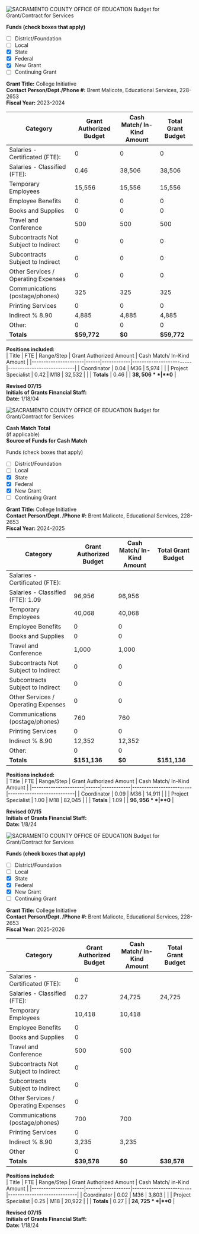 <!-- Page 1 -->
![SACRAMENTO COUNTY OFFICE OF EDUCATION Budget for Grant/Contract for Services](https://via.placeholder.com/768x992.png?text=SACRAMENTO+COUNTY+OFFICE+OF+EDUCATION+Budget+for+Grant/Contract+for+Services)

**Funds (check boxes that apply)**  
- [ ] District/Foundation  
- [ ] Local  
- [x] State  
- [x] Federal  
- [x] New Grant  
- [ ] Continuing Grant  

**Grant Title:** College Initiative  
**Contact Person/Dept./Phone #:** Brent Malicote, Educational Services, 228-2653  
**Fiscal Year:** 2023-2024  

| Category                                   | Grant Authorized Budget | Cash Match/ In-Kind Amount | Total Grant Budget |
|--------------------------------------------|-------------------------|----------------------------|--------------------|
| Salaries - Certificated (FTE):            | 0                       | 0                          | 0                  |
| Salaries - Classified (FTE):               | 0.46                    | 38,506                     | 38,506             |
| Temporary Employees                         | 15,556                  | 15,556                     | 15,556             |
| Employee Benefits                           | 0                       | 0                          | 0                  |
| Books and Supplies                          | 0                       | 0                          | 0                  |
| Travel and Conference                       | 500                     | 500                        | 500                |
| Subcontracts Not Subject to Indirect       | 0                       | 0                          | 0                  |
| Subcontracts Subject to Indirect           | 0                       | 0                          | 0                  |
| Other Services / Operating Expenses         | 0                       | 0                          | 0                  |
| Communications (postage/phones)           | 325                     | 325                        | 325                |
| Printing Services                           | 0                       | 0                          | 0                  |
| Indirect % 8.90                            | 4,885                   | 4,885                      | 4,885              |
| Other:                                     | 0                       | 0                          | 0                  |
| **Totals**                                 | **$59,772**            | **$0**                    | **$59,772**        |

**Positions included:**  
| Title                | FTE  | Range/Step | Grant Authorized Amount | Cash Match/ In-Kind Amount |
|----------------------|------|------------|-------------------------|----------------------------|
| Coordinator          | 0.04 | M36        | 5,974                   |                            |
| Project Specialist    | 0.42 | M18        | 32,532                  |                            |
| **Totals**           | 0.46 |            | **$38,506**            | **$0**                    |

**Revised 07/15**  
**Initials of Grants Financial Staff:**  
**Date:** 1/18/04  
<!-- Page 2 -->
![SACRAMENTO COUNTY OFFICE OF EDUCATION Budget for Grant/Contract for Services](https://via.placeholder.com/768x992.png?text=SACRAMENTO+COUNTY+OFFICE+OF+EDUCATION+Budget+for+Grant/Contract+for+Services)

**Cash Match Total**  
(if applicable)  
**Source of Funds for Cash Match**  

Funds (check boxes that apply)  
- [ ] District/Foundation  
- [ ] Local  
- [x] State  
- [x] Federal  
- [x] New Grant  
- [ ] Continuing Grant  

**Grant Title:** College Initiative  
**Contact Person/Dept. /Phone #:** Brent Malicote, Educational Services, 228-2653  
**Fiscal Year:** 2024-2025  

| Category                                      | Grant Authorized Budget | Cash Match/ In-Kind Amount | Total Grant Budget |
|-----------------------------------------------|-------------------------|----------------------------|--------------------|
| Salaries - Certificated (FTE):               |                         |                            |                    |
| Salaries - Classified (FTE): 1.09             | 96,956                  | 96,956                     |                    |
| Temporary Employees                            | 40,068                  | 40,068                     |                    |
| Employee Benefits                              | 0                       | 0                          |                    |
| Books and Supplies                             | 0                       | 0                          |                    |
| Travel and Conference                          | 1,000                   | 1,000                      |                    |
| Subcontracts Not Subject to Indirect          | 0                       | 0                          |                    |
| Subcontracts Subject to Indirect              | 0                       | 0                          |                    |
| Other Services / Operating Expenses            | 0                       | 0                          |                    |
| Communications (postage/phones)               | 760                     | 760                        |                    |
| Printing Services                              | 0                       | 0                          |                    |
| Indirect % 8.90                               | 12,352                  | 12,352                     |                    |
| Other:                                        | 0                       | 0                          |                    |
| **Totals**                                    | **$151,136**           | **$0**                    | **$151,136**       |

**Positions included:**  
| Title                | FTE  | Range/Step | Grant Authorized Amount | Cash Match/ In-Kind Amount |
|----------------------|------|------------|-------------------------|----------------------------|
| Coordinator          | 0.09 | M36        | 14,911                  |                            |
| Project Specialist    | 1.00 | M18        | 82,045                  |                            |
| **Totals**           | 1.09 |            | **$96,956**             | **$0**                     |

**Revised 07/15**  
**Initials of Grants Financial Staff:**  
**Date:** 1/8/24  
<!-- Page 3 -->
![SACRAMENTO COUNTY OFFICE OF EDUCATION Budget for Grant/Contract for Services](https://via.placeholder.com/768x992.png?text=SACRAMENTO+COUNTY+OFFICE+OF+EDUCATION+Budget+for+Grant%2FContract+for+Services)

**Funds (check boxes that apply)**  
- [ ] District/Foundation  
- [ ] Local  
- [x] State  
- [x] Federal  
- [x] New Grant  
- [ ] Continuing Grant  

**Grant Title:** College Initiative  
**Contact Person/Dept. /Phone #:** Brent Malicote, Educational Services, 228-2653  
**Fiscal Year:** 2025-2026  

| Category                                   | Grant Authorized Budget | Cash Match/ In-Kind Amount | Total Grant Budget |
|--------------------------------------------|-------------------------|----------------------------|--------------------|
| Salaries - Certificated (FTE):            | 0                       |                            |                    |
| Salaries - Classified (FTE):               | 0.27                    | 24,725                     | 24,725             |
| Temporary Employees                         | 10,418                  | 10,418                     |                    |
| Employee Benefits                           | 0                       |                            |                    |
| Books and Supplies                          | 0                       |                            |                    |
| Travel and Conference                       | 500                     | 500                        |                    |
| Subcontracts Not Subject to Indirect       | 0                       |                            |                    |
| Subcontracts Subject to Indirect           | 0                       |                            |                    |
| Other Services / Operating Expenses         | 0                       |                            |                    |
| Communications (postage/phones)           | 700                     | 700                        |                    |
| Printing Services                           | 0                       |                            |                    |
| Indirect % 8.90                            | 3,235                   | 3,235                      |                    |
| Other                                       | 0                       |                            |                    |
| **Totals**                                 | **$39,578**            | **$0**                     | **$39,578**        |

**Positions included:**  
| Title                | FTE  | Range/Step | Grant Authorized Amount | Cash Match/ in-Kind Amount |
|----------------------|------|------------|-------------------------|-----------------------------|
| Coordinator          | 0.02 | M36        | 3,803                   |                             |
| Project Specialist    | 0.25 | M18        | 20,922                  |                             |
| **Totals**           | 0.27 |            | **$24,725**            | **$0**                      |

**Revised 07/15**  
**Initials of Grants Financial Staff:**  
**Date:** 1/18/24  
